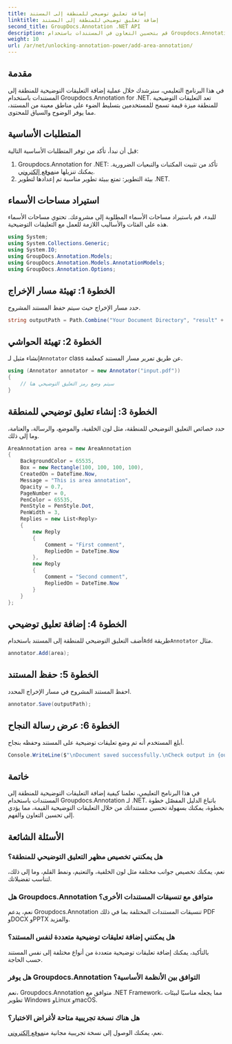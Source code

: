 ```yaml
---
title: إضافة تعليق توضيحي للمنطقة إلى المستند
linktitle: إضافة تعليق توضيحي للمنطقة إلى المستند
second_title: GroupDocs.Annotation .NET API
description: قم بتحسين التعاون في المستندات باستخدام Groupdocs.Annotation لـ .NET. تعرف على كيفية إضافة التعليقات التوضيحية للمنطقة خطوة بخطوة.
weight: 10
url: /ar/net/unlocking-annotation-power/add-area-annotation/
---
```

## مقدمة
في هذا البرنامج التعليمي، سنرشدك خلال عملية إضافة التعليقات التوضيحية للمنطقة إلى المستندات باستخدام Groupdocs.Annotation for .NET. تعد التعليقات التوضيحية للمنطقة ميزة قيمة تسمح للمستخدمين بتسليط الضوء على مناطق معينة من المستند، مما يوفر الوضوح والسياق للمحتوى.
## المتطلبات الأساسية
قبل أن نبدأ، تأكد من توفر المتطلبات الأساسية التالية:
1.  Groupdocs.Annotation for .NET: تأكد من تثبيت المكتبات والتبعيات الضرورية. يمكنك تنزيلها من[موقع إلكتروني](https://releases.groupdocs.com/annotation/net/).
2. بيئة التطوير: تمتع ببيئة تطوير مناسبة تم إعدادها لتطوير .NET.

## استيراد مساحات الأسماء
للبدء، قم باستيراد مساحات الأسماء المطلوبة إلى مشروعك. تحتوي مساحات الأسماء هذه على الفئات والأساليب اللازمة للعمل مع التعليقات التوضيحية.
```csharp
using System;
using System.Collections.Generic;
using System.IO;
using GroupDocs.Annotation.Models;
using GroupDocs.Annotation.Models.AnnotationModels;
using GroupDocs.Annotation.Options;
```

## الخطوة 1: تهيئة مسار الإخراج
حدد مسار الإخراج حيث سيتم حفظ المستند المشروح.
```csharp
string outputPath = Path.Combine("Your Document Directory", "result" + Path.GetExtension("input.pdf"));
```
## الخطوة 2: تهيئة الحواشي
 إنشاء مثيل لـ`Annotator` class عن طريق تمرير مسار المستند كمعلمة.
```csharp
using (Annotator annotator = new Annotator("input.pdf"))
{
    // سيتم وضع رمز التعليق التوضيحي هنا
}
```
## الخطوة 3: إنشاء تعليق توضيحي للمنطقة
حدد خصائص التعليق التوضيحي للمنطقة، مثل لون الخلفية، والموضع، والرسالة، والعتامة، وما إلى ذلك.
```csharp
AreaAnnotation area = new AreaAnnotation
{
    BackgroundColor = 65535,
    Box = new Rectangle(100, 100, 100, 100),
    CreatedOn = DateTime.Now,
    Message = "This is area annotation",
    Opacity = 0.7,
    PageNumber = 0,
    PenColor = 65535,
    PenStyle = PenStyle.Dot,
    PenWidth = 3,
    Replies = new List<Reply>
    {
        new Reply
        {
            Comment = "First comment",
            RepliedOn = DateTime.Now
        },
        new Reply
        {
            Comment = "Second comment",
            RepliedOn = DateTime.Now
        }
    }
};
```
## الخطوة 4: إضافة تعليق توضيحي
 أضف التعليق التوضيحي للمنطقة إلى المستند باستخدام`Add` طريقة`Annotator` مثال.
```csharp
annotator.Add(area);
```
## الخطوة 5: حفظ المستند
احفظ المستند المشروح في مسار الإخراج المحدد.
```csharp
annotator.Save(outputPath);
```
## الخطوة 6: عرض رسالة النجاح
أبلغ المستخدم أنه تم وضع تعليقات توضيحية على المستند وحفظه بنجاح.
```csharp
Console.WriteLine($"\nDocument saved successfully.\nCheck output in {outputPath}.");
```

## خاتمة
في هذا البرنامج التعليمي، تعلمنا كيفية إضافة التعليقات التوضيحية للمنطقة إلى المستندات باستخدام Groupdocs.Annotation لـ .NET. باتباع الدليل المفصّل خطوة بخطوة، يمكنك بسهولة تحسين مستنداتك من خلال التعليقات التوضيحية القيمة، مما يؤدي إلى تحسين التعاون والفهم.
## الأسئلة الشائعة
### هل يمكنني تخصيص مظهر التعليق التوضيحي للمنطقة؟
نعم، يمكنك تخصيص جوانب مختلفة مثل لون الخلفية، والتعتيم، ونمط القلم، وما إلى ذلك، لتناسب تفضيلاتك.
### هل Groupdocs.Annotation متوافق مع تنسيقات المستندات الأخرى؟
نعم، يدعم Groupdocs.Annotation تنسيقات المستندات المختلفة بما في ذلك PDF وDOCX وPPTX والمزيد.
### هل يمكنني إضافة تعليقات توضيحية متعددة لنفس المستند؟
بالتأكيد، يمكنك إضافة تعليقات توضيحية متعددة من أنواع مختلفة إلى نفس المستند حسب الحاجة.
### هل يوفر Groupdocs.Annotation التوافق بين الأنظمة الأساسية؟
نعم، Groupdocs.Annotation متوافق مع .NET Framework، مما يجعله مناسبًا لبيئات تطوير Windows وLinux وmacOS.
### هل هناك نسخة تجريبية متاحة لأغراض الاختبار؟
 نعم، يمكنك الوصول إلى نسخة تجريبية مجانية من[موقع إلكتروني](https://releases.groupdocs.com/).